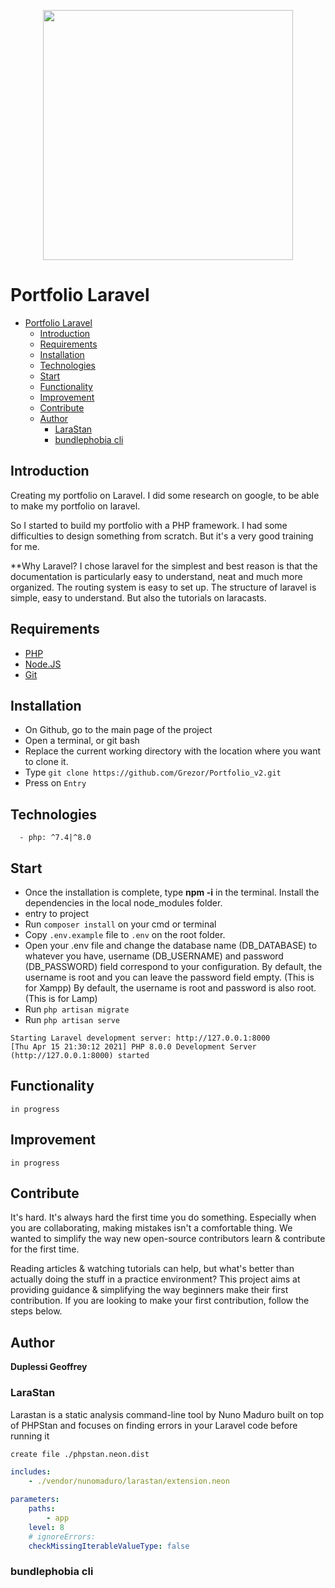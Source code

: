 <p align="center"><a href="https://laravel.com" target="_blank"><img src="https://raw.githubusercontent.com/laravel/art/master/logo-lockup/5%20SVG/2%20CMYK/1%20Full%20Color/laravel-logolockup-cmyk-red.svg" width="400"></a></p>

# Portfolio Laravel
- [Portfolio Laravel](#portfolio-laravel)
  - [Introduction](#introduction)
  - [Requirements](#requirements)
  - [Installation](#installation)
  - [Technologies](#technologies)
  - [Start](#start)
  - [Functionality](#functionality)
  - [Improvement](#improvement)
  - [Contribute](#contribute)
  - [Author](#author)
    - [LaraStan](#larastan)
    - [bundlephobia cli](#bundlephobia-cli)

## Introduction
Creating my portfolio on Laravel.
I did some research on google, to be able to make my portfolio on laravel.

So I started to build my portfolio with a PHP framework. I had some difficulties to design
something from scratch. But it's a very good training for me. 

**Why Laravel?
I chose laravel for the simplest and best reason is that the documentation is particularly easy to understand, 
neat and much more organized. The routing system is easy to set up.
The structure of laravel is simple, easy to understand. But also the tutorials on laracasts.

## Requirements
- [PHP](https://www.php.net/downloads)
- [Node.JS](https://nodejs.org/en/download/)
- [Git](https://git-scm.com/download/)

## Installation
- On Github, go to the main page of the project
- Open a terminal, or git bash
- Replace the current working directory with the location where you want to clone it.
- Type ```git clone https://github.com/Grezor/Portfolio_v2.git ```
- Press on ```Entry```


## Technologies
```
  - php: ^7.4|^8.0
```
## Start

- Once the installation is complete, type **npm -i** in the terminal. Install the dependencies in the local node_modules
folder.
- entry to project
- Run ```composer install``` on your cmd or terminal
- Copy ```.env.example``` file to ```.env``` on the root folder. 
- Open your .env file and change the database name (DB_DATABASE) to whatever you have, username (DB_USERNAME) and password (DB_PASSWORD) field correspond to your configuration.
  By default, the username is root and you can leave the password field empty. (This is for Xampp)
  By default, the username is root and password is also root. (This is for Lamp)
- Run ```php artisan migrate```
- Run ```php artisan serve```
```
Starting Laravel development server: http://127.0.0.1:8000
[Thu Apr 15 21:30:12 2021] PHP 8.0.0 Development Server (http://127.0.0.1:8000) started
```

## Functionality
```in progress```
## Improvement
```in progress```
## Contribute
It's hard. It's always hard the first time you do something. Especially when you are collaborating, making mistakes
isn't a comfortable thing. We wanted to simplify the way new open-source contributors learn & contribute for the first
time.

Reading articles & watching tutorials can help, but what's better than actually doing the stuff in a practice
environment? This project aims at providing guidance & simplifying the way beginners make their first contribution. If
you are looking to make your first contribution, follow the steps below.

## Author
**Duplessi Geoffrey**


### LaraStan
Larastan is a static analysis command-line tool by Nuno Maduro built on top of PHPStan and focuses on finding errors in your Laravel code before running it

```sh
create file ./phpstan.neon.dist
```
```yml
includes:
    - ./vendor/nunomaduro/larastan/extension.neon

parameters:
    paths: 
        - app
    level: 8
    # ignoreErrors:
    checkMissingIterableValueType: false
```

### bundlephobia cli

